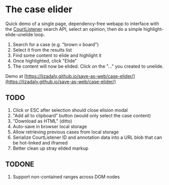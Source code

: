 # The case elider

Quick demo of a single page, dependency-free webapp to interface with the <a href="https://www.courtlistener.com/">CourtListener</a> search API,
select an opinion, then do a simple highlight-elide-unelide loop.

1. Search for a case (e.g. "brown v board")
2. Select it from the results list
3. Find some content to elide and highlight it
4. Once highlighted, click "Elide"
5. The content will now be elided. Click on the "..." you created to unelide.

Demo at [https://lizadaly.github.io/save-as-web/case-elider/](https://lizadaly.github.io/save-as-web/case-elider/)

## TODO

1. Click or ESC after selection should close elision modal
1. "Add all to clipboard" button (would only select the case content)
1. "Download as HTML" (ditto)
1. Auto-save in browser local storage
1. Allow retrieving previous cases from local storage
1. Serialize CourtListener ID and annotation data into a URL blob that can be hot-linked and iframed
1. Better clean up stray elided markup

## TODONE

1. Support non-contained ranges across DOM nodes

